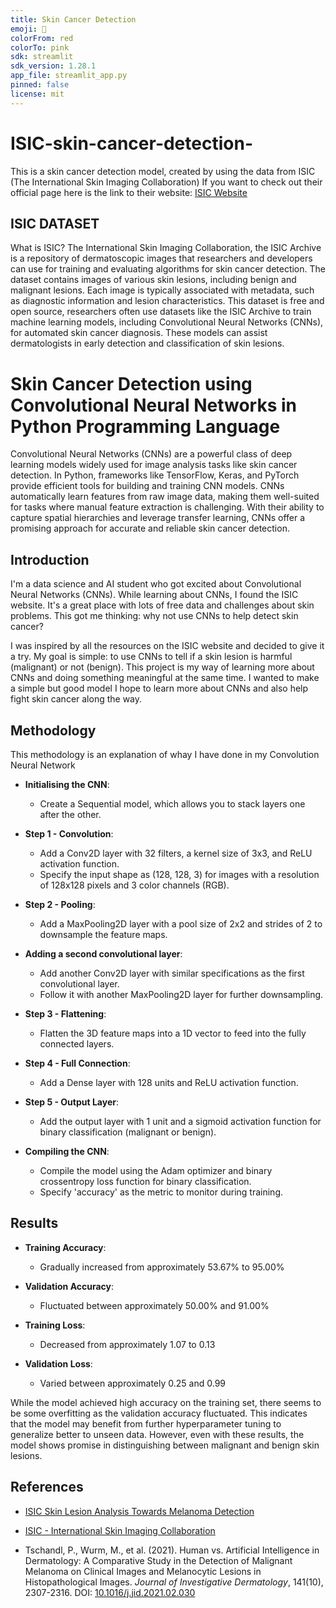```yaml
---
title: Skin Cancer Detection
emoji: 🔬
colorFrom: red
colorTo: pink
sdk: streamlit
sdk_version: 1.28.1
app_file: streamlit_app.py
pinned: false
license: mit
---
```

# ISIC-skin-cancer-detection-
This is a skin cancer detection model, created by using the data from ISIC (The International Skin Imaging Collaboration​) 
If you want to check out their official page here is the link to their website: 
[ISIC Website](https://www.isic-archive.com/)

## ISIC DATASET 
What is ISIC? 
The International Skin Imaging Collaboration, the ISIC Archive is a repository of dermatoscopic images that researchers and developers can use for training and evaluating algorithms for skin cancer detection. The dataset contains images of various skin lesions, including benign and malignant lesions. Each image is typically associated with metadata, such as diagnostic information and lesion characteristics.
This dataset is free and open source, researchers often use datasets like the ISIC Archive to train machine learning models, including Convolutional Neural Networks (CNNs), for automated skin cancer diagnosis. These models can assist dermatologists in early detection and classification of skin lesions.

# Skin Cancer Detection using Convolutional Neural Networks in Python Programming Language 
Convolutional Neural Networks (CNNs) are a powerful class of deep learning models widely used for image analysis tasks like skin cancer detection. In Python, frameworks like TensorFlow, Keras, and PyTorch provide efficient tools for building and training CNN models. CNNs automatically learn features from raw image data, making them well-suited for tasks where manual feature extraction is challenging. With their ability to capture spatial hierarchies and leverage transfer learning, CNNs offer a promising approach for accurate and reliable skin cancer detection.

## Introduction
I'm a data science and AI student who got excited about Convolutional Neural Networks (CNNs). While learning about CNNs, I found the ISIC website. It's a great place with lots of free data and challenges about skin problems. This got me thinking: why not use CNNs to help detect skin cancer?

I was inspired by all the resources on the ISIC website and decided to give it a try. My goal is simple: to use CNNs to tell if a skin lesion is harmful (malignant) or not (benign). This project is my way of learning more about CNNs and doing something meaningful at the same time. I wanted to make a simple but good model I hope to learn more about CNNs and also help fight skin cancer along the way.

## Methodology 
This methodology is an explanation of whay I have done in my Convolution Neural Network
- **Initialising the CNN**:
  - Create a Sequential model, which allows you to stack layers one after the other.
  
- **Step 1 - Convolution**:
  - Add a Conv2D layer with 32 filters, a kernel size of 3x3, and ReLU activation function.
  - Specify the input shape as (128, 128, 3) for images with a resolution of 128x128 pixels and 3 color channels (RGB).

- **Step 2 - Pooling**:
  - Add a MaxPooling2D layer with a pool size of 2x2 and strides of 2 to downsample the feature maps.

- **Adding a second convolutional layer**:
  - Add another Conv2D layer with similar specifications as the first convolutional layer.
  - Follow it with another MaxPooling2D layer for further downsampling.

- **Step 3 - Flattening**:
  - Flatten the 3D feature maps into a 1D vector to feed into the fully connected layers.

- **Step 4 - Full Connection**:
  - Add a Dense layer with 128 units and ReLU activation function.

- **Step 5 - Output Layer**:
  - Add the output layer with 1 unit and a sigmoid activation function for binary classification (malignant or benign).

- **Compiling the CNN**:
  - Compile the model using the Adam optimizer and binary crossentropy loss function for binary classification.
  - Specify 'accuracy' as the metric to monitor during training.

## Results

- **Training Accuracy**:
  - Gradually increased from approximately 53.67% to 95.00%

- **Validation Accuracy**:
  - Fluctuated between approximately 50.00% and 91.00%

- **Training Loss**:
  - Decreased from approximately 1.07 to 0.13

- **Validation Loss**:
  - Varied between approximately 0.25 and 0.99

While the model achieved high accuracy on the training set, there seems to be some overfitting as the validation accuracy fluctuated. This indicates that the model may benefit from further hyperparameter tuning to generalize better to unseen data. However, even with these results, the model shows promise in distinguishing between malignant and benign skin lesions.

## References

- [ISIC Skin Lesion Analysis Towards Melanoma Detection](https://challenge.isic-archive.com/data/)

- [ISIC - International Skin Imaging Collaboration](https://www.isic-archive.com/)

- Tschandl, P., Wurm, M., et al. (2021). Human vs. Artificial Intelligence in Dermatology: A Comparative Study in the Detection of Malignant Melanoma on Clinical Images and Melanocytic Lesions in Histopathological Images. *Journal of Investigative Dermatology*, 141(10), 2307-2316. DOI: [10.1016/j.jid.2021.02.030](https://www.sciencedirect.com/science/article/pii/S1361841521003509)
